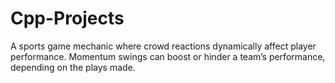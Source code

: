 # Cpp-Projects
A sports game mechanic where crowd reactions dynamically affect player performance. Momentum swings can boost or hinder a team’s performance, depending on the plays made.
